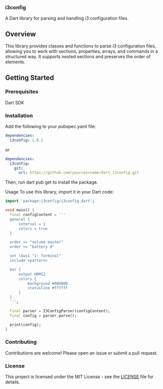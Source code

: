 ### i3config

A Dart library for parsing and handling i3 configuration files.

## Overview

This library provides classes and functions to parse i3 configuration files, allowing you to work with sections, properties, arrays, and commands in a structured way. It supports nested sections and preserves the order of elements.

## Getting Started

### Prerequisites
Dart SDK

### Installation

Add the following to your pubspec.yaml file:


```yaml
dependencies:
  i3config: 1.0.1
```

or 

```yaml
dependencies:
  i3config:
    git:
      url: https://github.com/yourusername/dart_i3config.git
```

Then, run dart pub get to install the package.

Usage
To use this library, import it in your Dart code:
```dart
import 'package:i3config/i3config.dart';

void main() {
  final configContent = '''
  general {
      interval = 1
      colors = true
  }

  order += "volume master"
  order += "battery 0"

  set \$ws1 "1: Terminal"
  include <pattern>

  bar {
      output HDMI2
      colors {
          background #000000
          statusline #ffffff
      }
  }
  ''';

  final parser = I3ConfigParser(configContent);
  final config = parser.parse();

  print(config);
}
```

### Contributing

Contributions are welcome! Please open an issue or submit a pull request.

### License
This project is licensed under the MIT License - see the [LICENSE](./LICENSE) file for details.
